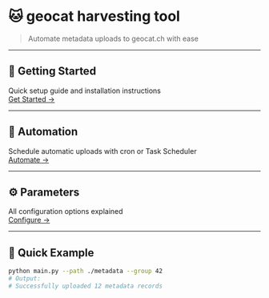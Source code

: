 # 🐱 geocat harvesting tool

> Automate metadata uploads to geocat.ch with ease

---

## 🚀 Getting Started

Quick setup guide and installation instructions  
[Get Started &rarr;](getting-started.md)

---

## 🤖 Automation

Schedule automatic uploads with cron or Task Scheduler  
[Automate &rarr;](automation.md)

---

## ⚙️ Parameters

All configuration options explained  
[Configure &rarr;](parameters.md)

---

## 📝 Quick Example

```sh
python main.py --path ./metadata --group 42
# Output:
# Successfully uploaded 12 metadata records
```